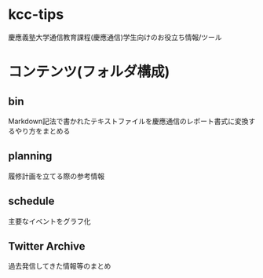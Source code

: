# kcc-tips
慶應義塾大学通信教育課程(慶應通信)学生向けのお役立ち情報/ツール

# コンテンツ(フォルダ構成)
## bin
Markdown記法で書かれたテキストファイルを慶應通信のレポート書式に変換するやり方をまとめる

## planning
履修計画を立てる際の参考情報

## schedule
主要なイベントをグラフ化

## Twitter Archive
過去発信してきた情報等のまとめ
